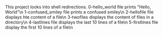 This project looks into shell redirections.
0-hello_world file prints "Hello, World"\n
1-confused_smiley file prints a confused smiley\n
2-hellofile file displays hte content of a file\n
3-twofiles displays the content of files in a directory\n
4-lastlines file displays the last 10 lines of a file\n
5-firstlines file display the first 10 lines of a file\n
